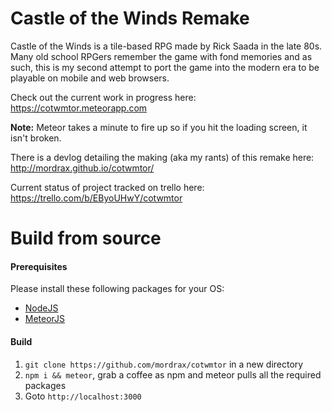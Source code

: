# Castle of the Winds Remake #
Castle of the Winds is a tile-based RPG made by Rick Saada in the late 80s. Many old school RPGers remember the game with fond memories and as such, this is my second attempt to port the game into the modern era to be playable on mobile and web browsers.

Check out the current work in progress here: https://cotwmtor.meteorapp.com

**Note:** Meteor takes a minute to fire up so if you hit the loading screen, it isn't broken.

There is a devlog detailing the making (aka my rants) of this remake here: http://mordrax.github.io/cotwmtor/

Current status of project tracked on trello here: https://trello.com/b/EByoUHwY/cotwmtor

# Build from source #

#### Prerequisites ####
Please install these following packages for your OS:
- [NodeJS](https://nodejs.org/en/)
- [MeteorJS](https://www.meteor.com/install)

#### Build ####
1. `git clone https://github.com/mordrax/cotwmtor` in a new directory
2. `npm i && meteor`, grab a coffee as npm and meteor pulls all the required packages
3. Goto `http://localhost:3000`
